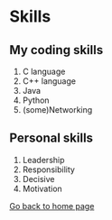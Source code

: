 # Skills

## My coding skills
1. C language
1. C++ language
1. Java
1. Python
1. (some)Networking

## Personal skills
1. Leadership
1. Responsibility
1. Decisive
1. Motivation

[Go back to home page](./README.md)
